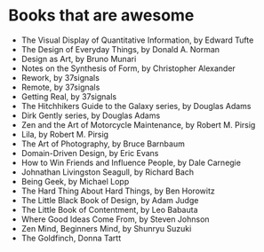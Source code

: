 # Books that are awesome

- The Visual Display of Quantitative Information, by Edward Tufte
- The Design of Everyday Things, by Donald A. Norman
- Design as Art, by Bruno Munari
- Notes on the Synthesis of Form, by Christopher Alexander
- Rework, by 37signals
- Remote, by 37signals
- Getting Real, by 37signals
- The Hitchhikers Guide to the Galaxy series, by Douglas Adams
- Dirk Gently series, by Douglas Adams
- Zen and the Art of Motorcycle Maintenance, by Robert M. Pirsig
- Lila, by Robert M. Pirsig
- The Art of Photography, by Bruce Barnbaum
- Domain-Driven Design, by Eric Evans
- How to Win Friends and Influence People, by Dale Carnegie
- Johnathan Livingston Seagull, by Richard Bach
- Being Geek, by Michael Lopp
- The Hard Thing About Hard Things, by Ben Horowitz
- The Little Black Book of Design, by Adam Judge
- The Little Book of Contentment, by Leo Babauta
- Where Good Ideas Come From, by Steven Johnson
- Zen Mind, Beginners Mind, by Shunryu Suzuki
- The Goldfinch, Donna Tartt
